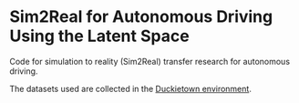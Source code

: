 # Sim2Real for Autonomous Driving Using the Latent Space

Code for simulation to reality (Sim2Real) transfer research for autonomous driving.

The datasets used are collected in the [Duckietown environment](https://duckietown.org).
